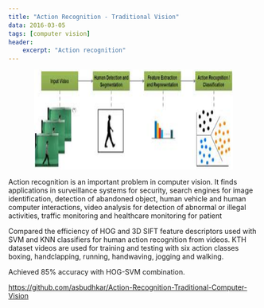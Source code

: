 ```yaml
---
title: "Action Recognition - Traditional Vision"
data: 2016-03-05
tags: [computer vision]
header:
    excerpt: "Action recognition"
---
```

<p class="aligncenter">
    <img  src="/images/action.jpg" width="400" height="200"/>
</p>

<style>
.aligncenter {
    text-align: center;
}
</style>
Action recognition is an important problem in computer vision. It finds applications in surveillance systems for security, search engines for image identification, detection of abandoned object, human vehicle and human computer interactions, video analysis for detection of abnormal or illegal activities, traffic monitoring and healthcare monitoring for patient

Compared the efficiency of HOG and 3D SIFT feature descriptors used with SVM and KNN classifiers for human action recognition from videos. KTH dataset videos are used for training and testing with six action classes boxing, handclapping, running, handwaving, jogging and walking.

Achieved 85% accuracy with HOG-SVM combination.

<a href> https://github.com/asbudhkar/Action-Recognition-Traditional-Computer-Vision

